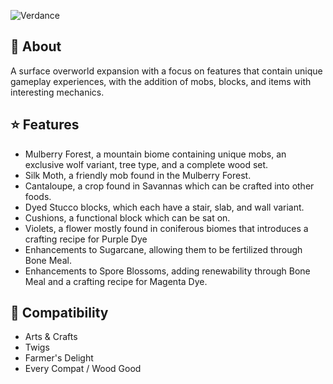 ![Verdance](https://i.imgur.com/Ps8JI3Z.png)

## 📕 About
A surface overworld expansion with a focus on features that contain unique gameplay experiences, with the addition of mobs, blocks, and items with interesting mechanics.

## ⭐ Features
* Mulberry Forest, a mountain biome containing unique mobs, an exclusive wolf variant, tree type, and a complete wood set.
* Silk Moth, a friendly mob found in the Mulberry Forest.
* Cantaloupe, a crop found in Savannas which can be crafted into other foods.
* Dyed Stucco blocks, which each have a stair, slab, and wall variant.
* Cushions, a functional block which can be sat on.
* Violets, a flower mostly found in coniferous biomes that introduces a crafting recipe for Purple Dye
* Enhancements to Sugarcane, allowing them to be fertilized through Bone Meal.
* Enhancements to Spore Blossoms, adding renewability through Bone Meal and a crafting recipe for Magenta Dye.

## 🔧 Compatibility
* Arts & Crafts
* Twigs
* Farmer's Delight
* Every Compat / Wood Good
